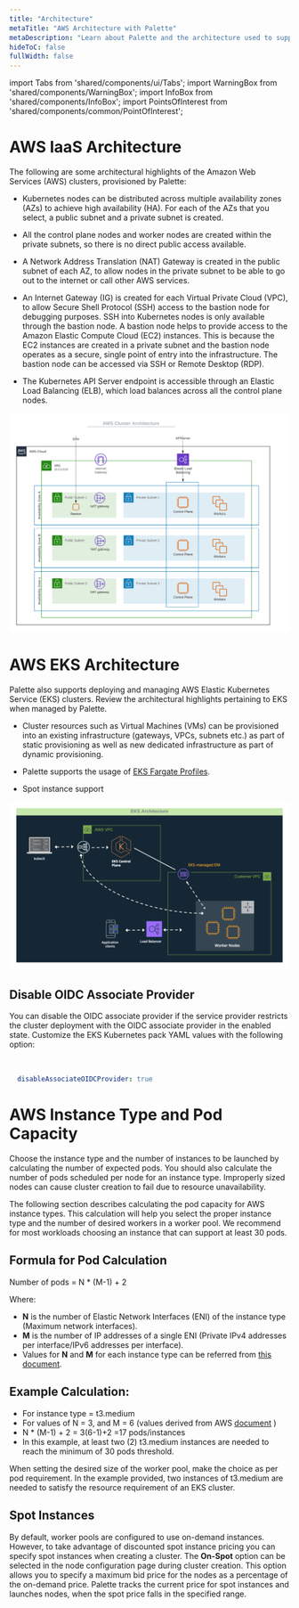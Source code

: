 ```yaml
---
title: "Architecture"
metaTitle: "AWS Architecture with Palette"
metaDescription: "Learn about Palette and the architecture used to support Palette"
hideToC: false
fullWidth: false
---
```


import Tabs from 'shared/components/ui/Tabs';
import WarningBox from 'shared/components/WarningBox';
import InfoBox from 'shared/components/InfoBox';
import PointsOfInterest from 'shared/components/common/PointOfInterest';

# AWS IaaS Architecture


The following are some architectural highlights of the Amazon Web Services (AWS) clusters, provisioned by Palette:


- Kubernetes nodes can be distributed across multiple availability zones (AZs) to achieve high availability (HA). For each of the AZs that you select, a public subnet and a private subnet is created.


- All the control plane nodes and worker nodes are created within the private subnets, so there is no direct public access available.


- A Network Address Translation (NAT) Gateway is created in the public subnet of each AZ, to allow nodes in the private subnet to be able to go out to the internet or call other AWS services.


- An Internet Gateway (IG) is created for each Virtual Private Cloud (VPC), to allow Secure Shell Protocol (SSH) access to the bastion node for debugging purposes. SSH into Kubernetes nodes is only available through the bastion node. A bastion node helps to provide access to the Amazon Elastic Compute Cloud (EC2) instances. This is because the EC2 instances are created in a private subnet and the bastion node operates as a secure, single point of entry into the infrastructure. The bastion node can be accessed via SSH or Remote Desktop (RDP).


- The Kubernetes API Server endpoint is accessible through an Elastic Load Balancing (ELB), which load balances across all the control plane nodes.

![A diagram of AWS architecture](clusters_aws_architecture_aws_cluster_architecture.png)


# AWS EKS Architecture

Palette also supports deploying and managing AWS Elastic Kubernetes Service (EKS) clusters. Review the architectural highlights pertaining to EKS when managed by Palette.

- Cluster resources such as Virtual Machines (VMs) can be provisioned into an existing infrastructure (gateways, VPCs, subnets etc.) as part of static provisioning as well as new dedicated infrastructure as part of dynamic provisioning.


- Palette supports the usage of [EKS Fargate Profiles](https://docs.aws.amazon.com/eks/latest/userguide/fargate-profile.html).


- Spot instance support

 ![eks_cluster_architecture.png](clusters_aws_create-and-manage-aws-eks-cluster_architecture.png)


## Disable OIDC Associate Provider
You can disable the OIDC associate provider if the service provider restricts the cluster deployment with the OIDC associate provider in the enabled state. Customize the EKS Kubernetes pack YAML values with the following option:

<br />



```yaml
  disableAssociateOIDCProvider: true
```  

# AWS Instance Type and Pod Capacity
Choose the instance type and the number of instances to be launched by calculating the number of expected pods. You should also calculate the number of pods scheduled per node for an instance type. Improperly sized nodes can cause cluster creation to fail due to resource unavailability.

The following section describes calculating the pod capacity for AWS instance types. This calculation will help you select the proper instance type and the number of desired workers in a worker pool. We recommend for most workloads choosing an instance that can support at least 30 pods.

## Formula for Pod Calculation
Number of pods = N * (M-1) + 2 

Where:
* **N** is the number of Elastic Network Interfaces (ENI) of the instance type (Maximum network interfaces).
* **M** is the number of IP addresses of a single ENI (Private IPv4 addresses per interface/IPv6 addresses per interface).
* Values for **N** and **M** for each instance type can be referred from [this document](https://docs.aws.amazon.com/AWSEC2/latest/UserGuide/using-eni.html#AvailableIpPerENI).

## Example Calculation:
* For instance type = t3.medium 
* For values of N = 3, and M = 6 (values derived from AWS [document](https://docs.aws.amazon.com/AWSEC2/latest/UserGuide/using-eni.html#AvailableIpPerENI) )
* N * (M-1) + 2 = 3(6-1)+2 =17 pods/instances
* In this example, at least two (2) t3.medium instances are needed to reach the minimum of 30 pods threshold.

When setting the desired size of the worker pool, make the choice as per pod requirement. In the example provided, two instances of t3.medium are needed to satisfy the resource requirement of an EKS cluster.


## Spot Instances

By default, worker pools are configured to use on-demand instances. However, to take advantage of discounted spot instance pricing you can specify spot instances when creating a cluster. The **On-Spot** option can be selected in the node configuration page during cluster creation. This option allows you to specify a maximum bid price for the nodes as a percentage of the on-demand price. Palette tracks the current price for spot instances and launches nodes, when the spot price falls in the specified range.